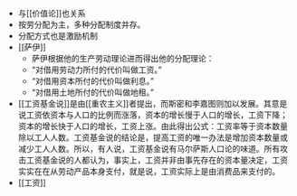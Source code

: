 - 与[[价值论]]也关系
- 按劳分配为主，多种分配制度并存。
- 分配方式也是激励机制
- [[萨伊]]
    - 萨伊根据他的生产劳动理论进而得出他的分配理论：
    - “对借用劳动力所付的代价叫做工资。”
    - “对借用资本所付的代价叫做利息。”
    - “对借用土地所付的代价叫做地租。”
- [[工资基金说]]是由[[重农主义]]者提出，而斯密和李嘉图则加以发展。其意是说工资依资本与人口的比例而涨落，资本的增长慢于人口的增长，工资下降；资本的增长快于人口的增长，工资上涨。由此得出公式：工资率等于资本数量除以工人人数。工资基金说的结论是，提高工资的唯一办法是增加资本数量或减少工人人数。所以，有人说，工资基金说有马尔萨斯人口论的味道。所有攻击工资基金说的人都认为，事实上，工资并非由事先存在的资本量决定，工资实实在在从劳动产品本身支付，就是说，工资实际上是由消费品来支付的。
- [[工资]]
